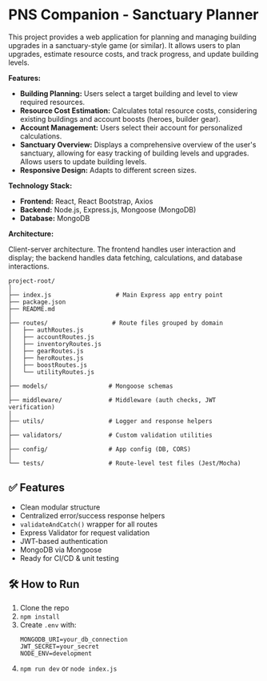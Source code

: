 # PNS Companion - Sanctuary Planner

This project provides a web application for planning and managing building upgrades in a sanctuary-style game (or similar).  It allows users to plan upgrades, estimate resource costs, and track progress, and update building levels.

**Features:**

* **Building Planning:** Users select a target building and level to view required resources.
* **Resource Cost Estimation:** Calculates total resource costs, considering existing buildings and account boosts (heroes, builder gear).
* **Account Management:** Users select their account for personalized calculations.
* **Sanctuary Overview:**  Displays a comprehensive overview of the user's sanctuary, allowing for easy tracking of building levels and upgrades.  Allows users to update building levels.
* **Responsive Design:** Adapts to different screen sizes.

**Technology Stack:**

* **Frontend:** React, React Bootstrap, Axios
* **Backend:** Node.js, Express.js, Mongoose (MongoDB)
* **Database:** MongoDB

**Architecture:**

Client-server architecture. The frontend handles user interaction and display; the backend handles data fetching, calculations, and database interactions.

```
project-root/
│
├── index.js                  # Main Express app entry point
├── package.json
├── README.md
│
├── routes/                  # Route files grouped by domain
│   ├── authRoutes.js
│   ├── accountRoutes.js
│   ├── inventoryRoutes.js
│   ├── gearRoutes.js
│   ├── heroRoutes.js
│   ├── boostRoutes.js
│   └── utilityRoutes.js
│
├── models/                 # Mongoose schemas
│
├── middleware/             # Middleware (auth checks, JWT verification)
│
├── utils/                  # Logger and response helpers
│
├── validators/             # Custom validation utilities
│
├── config/                 # App config (DB, CORS)
│
└── tests/                  # Route-level test files (Jest/Mocha)
```

## ✅ Features
- Clean modular structure
- Centralized error/success response helpers
- `validateAndCatch()` wrapper for all routes
- Express Validator for request validation
- JWT-based authentication
- MongoDB via Mongoose
- Ready for CI/CD & unit testing

## 🛠 How to Run

1. Clone the repo
2. `npm install`
3. Create `.env` with:
   ```
   MONGODB_URI=your_db_connection
   JWT_SECRET=your_secret
   NODE_ENV=development
   ```
4. `npm run dev` or `node index.js`
